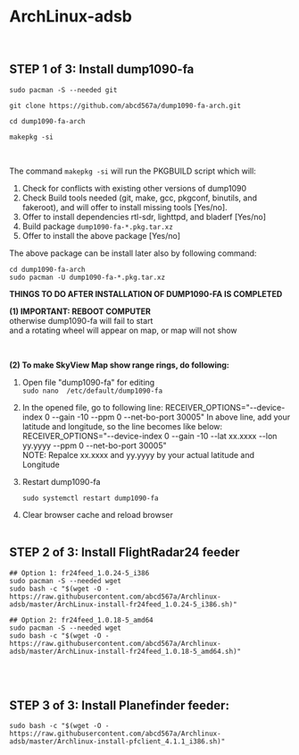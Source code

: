 # ArchLinux-adsb
</br>

## STEP 1 of 3: Install dump1090-fa </br>

```
sudo pacman -S --needed git

git clone https://github.com/abcd567a/dump1090-fa-arch.git  

cd dump1090-fa-arch  

makepkg -si
```

</br>

The command `makepkg -si` will run the PKGBUILD script which will: </br>

1. Check for conflicts with existing other versions of dump1090 </br>
2. Check Build tools needed (git, make, gcc, pkgconf, binutils, and fakeroot), and will offer to install missing tools [Yes/no]. </br> 
3. Offer to install dependencies rtl-sdr, lighttpd, and bladerf [Yes/no] </br>
4. Build package `dump1090-fa-*.pkg.tar.xz` </br>
5. Offer to install the above package [Yes/no] </br>

The above package can be install later also by following command: </br>
```
cd dump1090-fa-arch 
sudo pacman -U dump1090-fa-*.pkg.tar.xz
```

**THINGS TO DO AFTER INSTALLATION OF DUMP1090-FA IS COMPLETED**
  
**(1) IMPORTANT: REBOOT COMPUTER** </br>
otherwise dump1090-fa will fail to start </br>
and a rotating wheel will appear on map, or map will not show

</br>

**(2) To make SkyView Map show range rings, do following:**

1. Open file "dump1090-fa" for editing </br>
    `sudo nano  /etc/default/dump1090-fa`

2. In the opened file, go to following line:
    RECEIVER_OPTIONS="--device-index 0 --gain -10 --ppm 0 --net-bo-port 30005"
    In above line, add your latitude and longitude, so the line becomes like below:
    RECEIVER_OPTIONS="--device-index 0 --gain -10 --lat xx.xxxx --lon yy.yyyy --ppm 0 --net-bo-port 30005" </br>
    NOTE: Repalce xx.xxxx and yy.yyyy by your actual latitude and Longitude

3. Restart dump1090-fa </br>

    `sudo systemctl restart dump1090-fa `

4. Clear browser cache and reload browser
</br></br>

## STEP 2 of 3: Install FlightRadar24 feeder </br>

```
## Option 1: fr24feed_1.0.24-5_i386
sudo pacman -S --needed wget
sudo bash -c "$(wget -O - https://raw.githubusercontent.com/abcd567a/Archlinux-adsb/master/ArchLinux-install-fr24feed_1.0.24-5_i386.sh)"

## Option 2: fr24feed_1.0.18-5_amd64
sudo pacman -S --needed wget
sudo bash -c "$(wget -O - https://raw.githubusercontent.com/abcd567a/Archlinux-adsb/master/ArchLinux-install-fr24feed_1.0.18-5_amd64.sh)"
``` 

</br></br>

## STEP 3 of 3: Install Planefinder feeder:</br>

```
sudo bash -c "$(wget -O - https://raw.githubusercontent.com/abcd567a/Archlinux-adsb/master/Archlinux-install-pfclient_4.1.1_i386.sh)"
``` 



